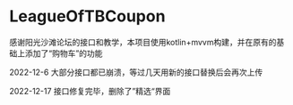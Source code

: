 # LeagueOfTBCoupon
感谢阳光沙滩论坛的接口和教学，本项目使用kotlin+mvvm构建，并在原有的基础上添加了“购物车”的功能

2022-12-6 大部分接口都已崩溃，等过几天用新的接口替换后会再次上传

2022-12-17 接口修复完毕，删除了”精选“界面

